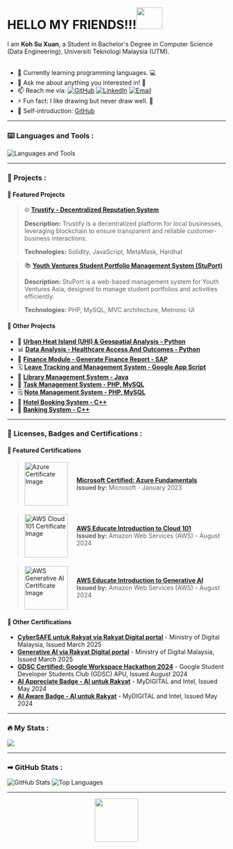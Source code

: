 # HELLO MY FRIENDS!!!<img src="https://user-images.githubusercontent.com/128119778/229175365-2f9d1277-5b42-4efc-a0f0-34ba166fdf0e.gif" width="60" height="50">

I am **Koh Su Xuan**, a Student in Bachelor's Degree in Computer Science (Data Engineering), Universiti Teknologi Malaysia (UTM).<br/><br/>

- 🌱 Currently learning programming languages. :computer:
- 💬 Ask me about anything you interested in! :crystal_ball:
- 📫 Reach me via: 
    <a href="https://github.com/kohxuan" target="_blank"><img alt="GitHub" src="https://img.shields.io/badge/-@kohxuan-181717?style=flat-square&logo=GitHub&logoColor=white"></a>
    <a href="https://www.linkedin.com/in/su-xuan-koh-824795260/" target="_blank"><img alt="LinkedIn" src="https://img.shields.io/badge/-kohxuan-blue?style=flat-square&logo=Linkedin&logoColor=white&link=www.linkedin.com/in/su-xuan-koh-824795260/"></a>
    <a href="mailto:koh.xuan@graduate.utm.my" target="_blank"><img alt="Email" src="https://img.shields.io/badge/-koh.xuan@graduate.utm.my-c14438?style=flat-square&logo=Gmail&logoColor=white"></a>
- ⚡ Fun fact: I like drawing but never draw well. :art:
- 📮 Self-introduction: [GitHub](https://github.com/kohxuan)

---

### :keyboard: Languages and Tools : 
<!-- <a href="https://www.w3schools.com/cpp/" target="_blank"><img alt="C++" src="https://user-images.githubusercontent.com/128120717/228771294-d9ab05a8-c88c-455a-b375-2e8896ec801f.png" width="30"></a> -->
![Languages and Tools](https://skillicons.dev/icons?i=cpp,html,css,figma,php,java,py)

---

### 🚀 Projects :
#### 🌟 Featured Projects
> 🌐 **[Trustify - Decentralized Reputation System](https://github.com/kohxuan/MYUniversitiesHackathon_HackQuest)**
> 
> **Description:** Trustify is a decentralized platform for local businesses, leveraging blockchain to ensure transparent and reliable customer-business interactions.
> 
> **Technologies:** Solidity, JavaScript, MetaMask, Hardhat

> 📚 **[Youth Ventures Student Portfolio Management System (StuPort)](https://github.com/kohxuan/Explorer_StuPort)**
> 
> **Description:** StuPort is a web-based management system for Youth Ventures Asia, designed to manage student portfolios and activities efficiently.
>
> **Technologies:** PHP, MySQL, MVC architecture, Metronic UI

#### 📁 Other Projects

- 🌆 **[Urban Heat Island (UHI) & Geospatial Analysis - Python](https://github.com/kohxuan/EYOpenScienceAIDataChallengeProgram)**
- 📊 **[Data Analysis - Healthcare Access And Outcomes - Python](https://github.com/kohxuan/DataAnalysis-HealthcareAccessAndOutcomes)**
- 💼 **[Finance Module - Generate Finance Report - SAP](https://github.com/kohxuan/FinanceModule_GenerateFinanceReport-SAP)**
- 🗓️ **[Leave Tracking and Management System - Google App Script](https://github.com/kohxuan/GoogleWorkspaceHackathon_APU)**
- 📖 **[Library Management System - Java](https://github.com/kohxuan/LibraryManagementSystem-Java)**
- 📝 **[Task Management System - PHP, MySQL](https://github.com/kohxuan/TaskManagementSystem-Task-X)**
- 🗒️ **[Note Management System - PHP, MySQL](https://github.com/kohxuan/NoteManagementSystem-PHP)**
- 🏨 **[Hotel Booking System - C++](https://github.com/kohxuan/HotelBookingSystem-Cpp)**
- 🏦 **[Banking System - C++](https://github.com/kohxuan/BankingSystem-Cpp)**

---

### 📜 Licenses, Badges and Certifications :

#### 🌟 Featured Certifications

<blockquote style="display: flex; align-items: center; margin-bottom: 20px;">
  <a href="https://www.credly.com/badges/01d0e878-5365-4bb5-ad82-9f3a525ce071/public_url">
    <img src="https://github.com/user-attachments/assets/a90d289d-70f8-4cba-8257-c90510312f07" alt="Azure Certificate Image" width="100" style="margin-right: 20px;">
  </a>
  <div>
    <strong><a href="https://www.credly.com/badges/01d0e878-5365-4bb5-ad82-9f3a525ce071/public_url">Microsoft Certified: Azure Fundamentals</a></strong><br>
    <strong>Issued by:</strong> Microsoft - January 2023
  </div>
</blockquote>

<blockquote style="display: flex; align-items: center; margin-bottom: 20px;">
  <a href="https://www.credly.com/badges/dc9a0d63-b5f0-499a-a1f9-8475db3c63df/public_url"><img src="https://github.com/user-attachments/assets/0c1a94bf-8dd0-4772-90e5-67ff0b698073" alt="AWS Cloud 101 Certificate Image" width="100" style="margin-right: 20px;"></a>
  <div>
    <strong><a href="https://www.credly.com/badges/dc9a0d63-b5f0-499a-a1f9-8475db3c63df/public_url">AWS Educate Introduction to Cloud 101</a></strong><br>
    <strong>Issued by:</strong> Amazon Web Services (AWS) - August 2024
  </div>
</blockquote>

<blockquote style="display: flex; align-items: center; margin-bottom: 20px;">
  <a href="https://www.credly.com/badges/6018ccca-bbcb-4d8c-aa50-68d4dab003c6/public_url"><img src="https://github.com/user-attachments/assets/4d72e083-9840-4cb8-96d5-3a39fbe3d3de" alt="AWS Generative AI Certificate Image" width="100" style="margin-right: 20px;"></a>
  <div>
    <strong><a href="https://www.credly.com/badges/6018ccca-bbcb-4d8c-aa50-68d4dab003c6/public_url">AWS Educate Introduction to Generative AI</a></strong><br>
    <strong>Issued by:</strong> Amazon Web Services (AWS) - August 2024
  </div>
</blockquote>

#### 📁 Other Certifications

- **[CyberSAFE untuk Rakyat via Rakyat Digital portal](https://portal.rakyatdigital.gov.my/#/certificate?id=a3N4MDQyOEBnbWFpbC5jb20tY3liZXJzZWN1cml0eQ%3D%3D)** - Ministry of Digital Malaysia, Issued March 2025
- **[Generative AI via Rakyat Digital portal](https://portal.rakyatdigital.gov.my/#/certificate?id=a3N4MDQyOEBnbWFpbC5jb20tZ2VuZXJhdGl2ZS1haQ%3D%3D)** - Ministry of Digital Malaysia, Issued March 2025
- **[GDSC Certified: Google Workspace Hackathon 2024](https://api.badgr.io/public/assertions/1Gw96Va5QDasXLiSI7O-Hg?identity__email=ksx0428%40gmail.com)** - Google Student Developer Students Club (GDSC) APU, Issued August 2024
- **[AI Appreciate Badge - AI untuk Rakyat](https://portal.rakyatdigital.gov.my/#/badge?id=U2FsdGVkX19gTgNmIJr9Lp1L2u3SUcF3RyPadRp1L2u3SoyF0dTXFVQe1Q2u3A4l)** - MyDIGITAL and Intel, Issued May 2024
- **[AI Aware Badge - AI untuk Rakyat](https://portal.rakyatdigital.gov.my/#/badge?id=U2FsdGVkX1s1L2a3S4hjs1L2a3S4h394a4CAKs9XJVGMI0ZevlScbmtmYXce1Q2u3A4l)** - MyDIGITAL and Intel, Issued May 2024
 
---

### 🔥 My Stats :
<p align="left">
    <img src="https://github-readme-streak-stats-eight.vercel.app/?user=kohxuan&theme=graywhite"/>
<!--     <img src="https://github-readme-streak-stats-eight.vercel.app/?user=kohxuan&theme=graywhite&hide_border=true&short_numbers=true"/> -->
</p>

---

### ➡ GitHub Stats :
<p align="left">
    <img alt="GitHub Stats" src="https://github-readme-stats.vercel.app/api?username=kohxuan&show_icons=true&hide=issues&icon_color=000000&hide_border=true&title_color=000000&text_color=555555&bg_color=ffffff&cache_seconds=300">
    <img alt="Top Languages" src="https://github-readme-stats.vercel.app/api/top-langs/?username=kohxuan&layout=compact&hide_border=true&title_color=000000&text_color=555555&bg_color=ffffff&langs_count=6&hide=html,CSS&cache_seconds=300">
<!--     <img alt="Top Languages" src="https://github-readme-stats.vercel.app/api/top-langs/?username=kohxuan&layout=compact&langs_count=10&hide=html,CSS&cache_seconds=300"> -->
<!--     <img alt = "GitHub Stats" src="https://github-readme-stats.vercel.app/api?username=kohxuan&show_icons=true&hide=issues&icon_color=000000&hide_border=true&title_color=5391FE&text_color=555"> -->
</p>

---

<div id="header" align="center">
  <img src="https://user-images.githubusercontent.com/128119778/229175931-ae1db102-0af3-4ce3-be37-9800486b68b0.gif" width="100"/>
</div>

<br/>

<div id="badges" align="center">
    <img src="https://komarev.com/ghpvc/?username=kohxuan&style=flat-square&color=blue" alt=""/>
</div>
